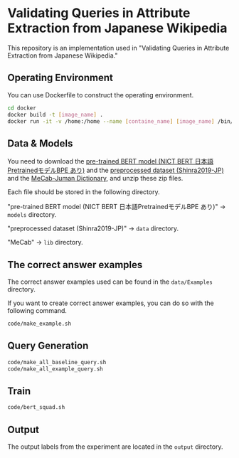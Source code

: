# Validating Queries in Attribute Extraction from Japanese Wikipedia
 
This repository is an implementation used in "Validating Queries in Attribute Extraction from Japanese Wikipedia."

## Operating Environment
You can use Dockerfile to construct the operating environment.

```bash
cd docker
docker build -t [image_name] .
docker run -it -v /home:/home --name [containe_name] [image_name] /bin/bash
```

## Data & Models
You need to download the [pre-trained BERT model (NICT BERT 日本語PretrainedモデルBPE あり)](https://alaginrc.nict.go.jp/nict-bert/NICT_BERT-base_JapaneseWikipedia_32K_BPE.zip) and the [preprocessed dataset (Shinra2019-JP)](http://shinra-project.info/download/?tax%5Bwpdmcategory%5D=2019jp#) and the [MeCab-Juman Dictionary](https://drive.google.com/uc?export=download&id=0B4y35FiV1wh7X2pESGlLREpxdXM), and unzip these zip files.

Each file should be stored in the following directory.

"pre-trained BERT model (NICT BERT 日本語PretrainedモデルBPE あり)" -> `models` directory.

"preprocessed dataset (Shinra2019-JP)" -> `data` directory.

"MeCab" -> `lib` directory.

## The correct answer examples 
The correct answer examples used can be found in the `data/Examples` directory.

If you want to create correct answer examples, you can do so with the following command.
```bash
code/make_example.sh
```

## Query Generation
```bash
code/make_all_baseline_query.sh
code/make_all_example_query.sh
```
 
## Train 
```bash
code/bert_squad.sh 
```

## Output
The output labels from the experiment are located in the `output` directory. 